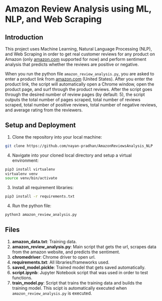 # Amazon Review Analysis using ML, NLP, and Web Scraping

## Introduction
This project uses Machine Learning, Natural Language Processing (NLP), and Web Scraping in order to get real customer reviews for any product on Amazon (only [amazon.com](https://www.amazon.com) supported for now) and perform sentiment analysis that predicts whether the reviews are positive or negative.  

When you run the python file `amazon_review_analysis.py`, you are asked to enter a product link from [amazon.com](https://www.amazon.com) (United States). After you enter the product link, the script will automatically open a Chrome window, open the product page, and surf through the product reviews. After the script goes through the desired number of review pages (by default: 5), the script outputs the total number of pages scraped, total number of reviews scraped, total number of positive reviews, total number of negative reviews, and average rating from the reviewers.  

## Setup and Deployment
1. Clone the repository into your local machine: 
```bash
git clone https://github.com/nayan-pradhan/AmazonReviewsAnalysis_NLP
```
4. Navigate into your cloned local directory and setup a virtual environment: 
```bash
pip3 install virtualenv
virtualenv venv
source venv/bin/activate
```
3. Install all requirement libraries: 
```bash
pip3 install -r requirements.txt
```
4. Run the python file:
```bash
python3 amazon_review_analysis.py
```

## Files
1. **amazon_data.txt**: Training data.
2. **amazon_review_analysis.py**: Main script that gets the url, scrapes data from the amazon website, and predicts the sentiment.
3. **chromedriver**: Chrome driver to open url.
4. **requirements.txt**: All libraries/frameworks used.
5. **saved_model.pickle**: Trained model that gets saved automatically.
6. **script.ipynb**: Jupyter Notebook script that was used in order to test functions.
7. **train_model.py**: Script that trains the training data and builds the training model. This scipt is automatically executed when `amazon_review_analysis.py` is executed.

